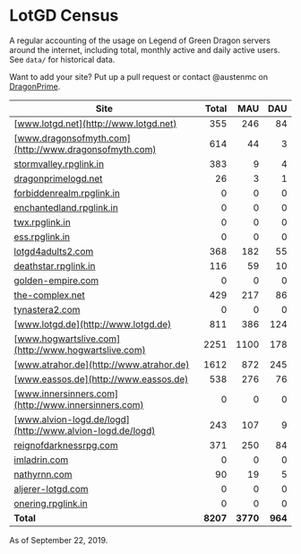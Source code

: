 # LotGD Census
A regular accounting of the usage on Legend of Green Dragon servers around the internet, including total, monthly active and daily active users. See `data/` for historical data.

Want to add your site? Put up a pull request or contact @austenmc on [DragonPrime](http://dragonprime.net).


Site | Total | MAU | DAU
--- | ---:| ---:| ---:
[www.lotgd.net](http://www.lotgd.net)|355|246|84
[www.dragonsofmyth.com](http://www.dragonsofmyth.com)|614|44|3
[stormvalley.rpglink.in](http://stormvalley.rpglink.in)|383|9|4
[dragonprimelogd.net](http://dragonprimelogd.net)|26|3|1
[forbiddenrealm.rpglink.in](http://forbiddenrealm.rpglink.in)|0|0|0
[enchantedland.rpglink.in](http://enchantedland.rpglink.in)|0|0|0
[twx.rpglink.in](http://twx.rpglink.in)|0|0|0
[ess.rpglink.in](http://ess.rpglink.in)|0|0|0
[lotgd4adults2.com](http://lotgd4adults2.com)|368|182|55
[deathstar.rpglink.in](http://deathstar.rpglink.in)|116|59|10
[golden-empire.com](http://golden-empire.com)|0|0|0
[the-complex.net](http://the-complex.net)|429|217|86
[tynastera2.com](http://tynastera2.com)|0|0|0
[www.lotgd.de](http://www.lotgd.de)|811|386|124
[www.hogwartslive.com](http://www.hogwartslive.com)|2251|1100|178
[www.atrahor.de](http://www.atrahor.de)|1612|872|245
[www.eassos.de](http://www.eassos.de)|538|276|76
[www.innersinners.com](http://www.innersinners.com)|0|0|0
[www.alvion-logd.de/logd](http://www.alvion-logd.de/logd)|243|107|9
[reignofdarknessrpg.com](http://reignofdarknessrpg.com)|371|250|84
[imladrin.com](http://imladrin.com)|0|0|0
[nathyrnn.com](http://nathyrnn.com)|90|19|5
[aljerer-lotgd.com](http://aljerer-lotgd.com)|0|0|0
[onering.rpglink.in](http://onering.rpglink.in)|0|0|0
**Total**|**8207**|**3770**|**964**

As of September 22, 2019.
